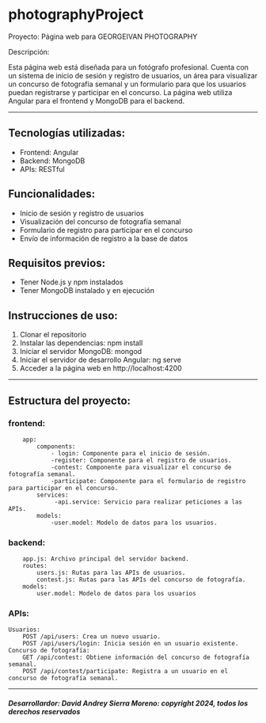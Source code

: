 # photographyProject
Proyecto: Página web para GEORGEIVAN PHOTOGRAPHY

Descripción:

Esta página web está diseñada para un fotógrafo profesional. Cuenta con un sistema de inicio de sesión y registro de usuarios, un área para visualizar un concurso de fotografía semanal y un formulario para que los usuarios puedan registrarse y participar en el concurso. La página web utiliza Angular para el frontend y MongoDB para el backend.

---

## Tecnologías utilizadas:
- Frontend: Angular
- Backend: MongoDB
- APIs: RESTful

## Funcionalidades:
- Inicio de sesión y registro de usuarios
- Visualización del concurso de fotografía semanal
- Formulario de registro para participar en el concurso
- Envío de información de registro a la base de datos

## Requisitos previos:
- Tener Node.js y npm instalados
- Tener MongoDB instalado y en ejecución

## Instrucciones de uso:
1. Clonar el repositorio
2. Instalar las dependencias:
    npm install
3. Iniciar el servidor MongoDB:
    mongod
4. Iniciar el servidor de desarrollo Angular:
    ng serve
5. Acceder a la página web en http://localhost:4200

---

## Estructura del proyecto:
   ### frontend:
        app:
            components:
                - login: Componente para el inicio de sesión.
                -register: Componente para el registro de usuarios.
                -contest: Componente para visualizar el concurso de fotografía semanal.
                -participate: Componente para el formulario de registro para participar en el concurso.
            services:
                 -api.service: Servicio para realizar peticiones a las APIs.
            models:
                -user.model: Modelo de datos para los usuarios.

  ### backend:
        app.js: Archivo principal del servidor backend.
        routes:
            users.js: Rutas para las APIs de usuarios.
            contest.js: Rutas para las APIs del concurso de fotografía.
        models:
            user.model: Modelo de datos para los usuarios

  ### APIs:
    Usuarios:
        POST /api/users: Crea un nuevo usuario.
        POST /api/users/login: Inicia sesión en un usuario existente.
    Concurso de fotografía:
        GET /api/contest: Obtiene información del concurso de fotografía semanal.
        POST /api/contest/participate: Registra a un usuario en el concurso de fotografía semanal.

---

##### Desarrollardor: David Andrey Sierra Moreno: copyright 2024, todos los derechos reservados